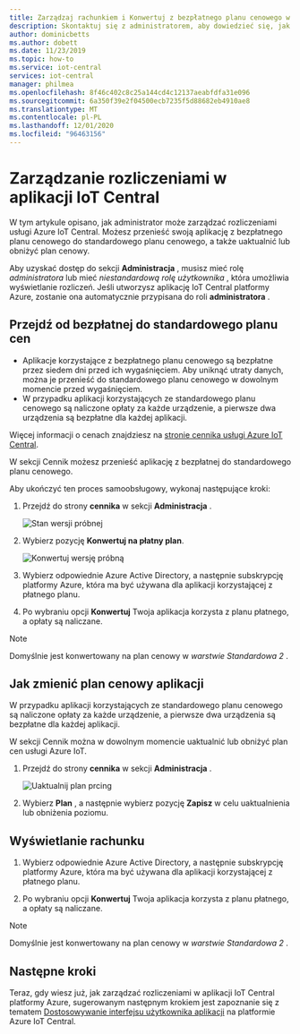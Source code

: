 ```yaml
---
title: Zarządzaj rachunkiem i Konwertuj z bezpłatnego planu cenowego w aplikacji Azure IoT Central | Microsoft Docs
description: Skontaktuj się z administratorem, aby dowiedzieć się, jak zarządzać rozliczeniami i przechodzić z planu cen bezpłatnych do standardowego planu cenowego w aplikacji IoT Central platformy Azure
author: dominicbetts
ms.author: dobett
ms.date: 11/23/2019
ms.topic: how-to
ms.service: iot-central
services: iot-central
manager: philmea
ms.openlocfilehash: 8f46c402c8c25a144cd4c12137aeabfdfa31e096
ms.sourcegitcommit: 6a350f39e2f04500ecb7235f5d88682eb4910ae8
ms.translationtype: MT
ms.contentlocale: pl-PL
ms.lasthandoff: 12/01/2020
ms.locfileid: "96463156"
---
```

# <a name="manage-your-bill-in-an-iot-central-application"></a>Zarządzanie rozliczeniami w aplikacji IoT Central

W tym artykule opisano, jak administrator może zarządzać rozliczeniami usługi Azure IoT Central. Możesz przenieść swoją aplikację z bezpłatnego planu cenowego do standardowego planu cenowego, a także uaktualnić lub obniżyć plan cenowy.

Aby uzyskać dostęp do sekcji **Administracja** , musisz mieć rolę *administratora* lub mieć *niestandardową rolę użytkownika* , która umożliwia wyświetlanie rozliczeń. Jeśli utworzysz aplikację IoT Central platformy Azure, zostanie ona automatycznie przypisana do roli **administratora** .

## <a name="move-from-free-to-standard-pricing-plan"></a>Przejdź od bezpłatnej do standardowego planu cen

- Aplikacje korzystające z bezpłatnego planu cenowego są bezpłatne przez siedem dni przed ich wygaśnięciem. Aby uniknąć utraty danych, można je przenieść do standardowego planu cenowego w dowolnym momencie przed wygaśnięciem.
- W przypadku aplikacji korzystających ze standardowego planu cenowego są naliczone opłaty za każde urządzenie, a pierwsze dwa urządzenia są bezpłatne dla każdej aplikacji.

Więcej informacji o cenach znajdziesz na [stronie cennika usługi Azure IoT Central](https://azure.microsoft.com/pricing/details/iot-central/).

W sekcji Cennik możesz przenieść aplikację z bezpłatnej do standardowego planu cenowego.

Aby ukończyć ten proces samoobsługowy, wykonaj następujące kroki:

1. Przejdź do strony **cennika** w sekcji **Administracja** .

    ![Stan wersji próbnej](media/howto-view-bill/freetrialbilling.png)

1. Wybierz pozycję **Konwertuj na płatny plan**.

    ![Konwertuj wersję próbną](media/howto-view-bill/convert.png)

1. Wybierz odpowiednie Azure Active Directory, a następnie subskrypcję platformy Azure, która ma być używana dla aplikacji korzystającej z płatnego planu.

1. Po wybraniu opcji **Konwertuj** Twoja aplikacja korzysta z planu płatnego, a opłaty są naliczane.

> [!Note]
> Domyślnie jest konwertowany na plan cenowy w *warstwie Standardowa 2* .

## <a name="how-to-change-your-application-pricing-plan"></a>Jak zmienić plan cenowy aplikacji

W przypadku aplikacji korzystających ze standardowego planu cenowego są naliczone opłaty za każde urządzenie, a pierwsze dwa urządzenia są bezpłatne dla każdej aplikacji.

W sekcji Cennik można w dowolnym momencie uaktualnić lub obniżyć plan cen usługi Azure IoT.

1. Przejdź do strony **cennika** w sekcji **Administracja** .

    ![Uaktualnij plan prcing](media/howto-view-bill/pricing.png)

1. Wybierz **Plan** , a następnie wybierz pozycję **Zapisz** w celu uaktualnienia lub obniżenia poziomu.

## <a name="view-your-bill"></a>Wyświetlanie rachunku

1. Wybierz odpowiednie Azure Active Directory, a następnie subskrypcję platformy Azure, która ma być używana dla aplikacji korzystającej z płatnego planu.

1. Po wybraniu opcji **Konwertuj** Twoja aplikacja korzysta z planu płatnego, a opłaty są naliczane.

> [!Note]
> Domyślnie jest konwertowany na plan cenowy w *warstwie Standardowa 2* .

## <a name="next-steps"></a>Następne kroki

Teraz, gdy wiesz już, jak zarządzać rozliczeniami w aplikacji IoT Central platformy Azure, sugerowanym następnym krokiem jest zapoznanie się z tematem [Dostosowywanie interfejsu użytkownika aplikacji](howto-customize-ui.md) na platformie Azure IoT Central.